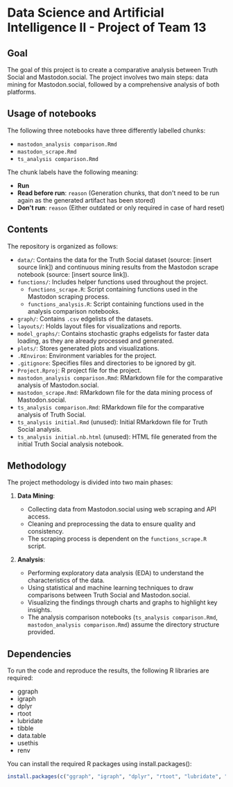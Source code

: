# Data Science and Artificial Intelligence II - Project of Team 13

## Goal
The goal of this project is to create a comparative analysis between Truth Social and Mastodon.social. The project involves two main steps: data mining for Mastodon.social, followed by a comprehensive analysis of both platforms.

## Usage of notebooks
The following three notebooks have three differently labelled chunks:
- `mastodon_analysis comparison.Rmd`
- `mastodon_scrape.Rmd`
- `ts_analysis comparison.Rmd`

The chunk labels have the following meaning:
- **Run**
- **Read before run**: `reason` (Generation chunks, that don't need to be run again as the generated artifact has been stored)
- **Don't run**: `reason` (Either outdated or only required in case of hard reset)

## Contents
The repository is organized as follows:
- `data/`: Contains the data for the Truth Social dataset (source: [insert source link]) and continuous mining results from the Mastodon scrape notebook (source: [insert source link]).
- `functions/`: Includes helper functions used throughout the project.
  - `functions_scrape.R`: Script containing functions used in the Mastodon scraping process.
  - `functions_analysis.R`: Script containing functions used in the analysis comparison notebooks.
- `graph/`: Contains `.csv` edgelists of the datasets.
- `layouts/`: Holds layout files for visualizations and reports.
- `model_graphs/`: Contains stochastic graphs edgelists for faster data loading, as they are already processed and generated.
- `plots/`: Stores generated plots and visualizations.
- `.REnviron`: Environment variables for the project.
- `.gitignore`: Specifies files and directories to be ignored by git.
- `Project.Rproj`: R project file for the project.
- `mastodon_analysis comparison.Rmd`: RMarkdown file for the comparative analysis of Mastodon.social.
- `mastodon_scrape.Rmd`: RMarkdown file for the data mining process of Mastodon.social.
- `ts_analysis comparison.Rmd`: RMarkdown file for the comparative analysis of Truth Social.
- `ts_analysis initial.Rmd` (unused): Initial RMarkdown file for Truth Social analysis.
- `ts_analysis initial.nb.html` (unused): HTML file generated from the initial Truth Social analysis notebook.

## Methodology
The project methodology is divided into two main phases:

1. **Data Mining**:
    - Collecting data from Mastodon.social using web scraping and API access.
    - Cleaning and preprocessing the data to ensure quality and consistency.
    - The scraping process is dependent on the `functions_scrape.R` script.

2. **Analysis**:
    - Performing exploratory data analysis (EDA) to understand the characteristics of the data.
    - Using statistical and machine learning techniques to draw comparisons between Truth Social and Mastodon.social.
    - Visualizing the findings through charts and graphs to highlight key insights.
    - The analysis comparison notebooks (`ts_analysis comparison.Rmd`, `mastodon_analysis comparison.Rmd`) assume the directory structure provided.

## Dependencies
To run the code and reproduce the results, the following R libraries are required:

- ggraph
- igraph
- dplyr
- rtoot
- lubridate
- tibble
- data.table
- usethis
- renv

You can install the required R packages using install.packages():

```R
install.packages(c("ggraph", "igraph", "dplyr", "rtoot", "lubridate", "tibble", "data.table", "usethis", "renv"))
